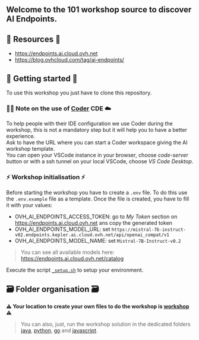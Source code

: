 ## Welcome to the 101 workshop source to discover AI Endpoints.

## 🔗 Resources 🔗
 - https://endpoints.ai.cloud.ovh.net
 - https://blog.ovhcloud.com/tag/ai-endpoints/

## 🏁 Getting started 🏁

To use this workshop you just have to clone this repository.

### 🧑‍💻 Note on the use of [Coder](https://coder.com/) CDE ☁️

To help people with their IDE configuration we use Coder during the workshop, this is not a mandatory step but it will help you to have a better experience.  
Ask to have the URL where you can start a Coder workspace giving the AI workshop template.  
You can open your VSCode instance in your browser, choose _code-server_ button or with a ssh tunnel on your local VSCode, choose _VS Code Desktop_.

### ⚡️ Workshop initialisation ⚡️

Before starting the workshop you have to create a `.env` file.
To do this use the `.env.example` file as a template.
Once the file is created, you have to fill it with your values:
  - OVH_AI_ENDPOINTS_ACCESS_TOKEN: go to _My Token_ section on https://endpoints.ai.cloud.ovh.net ans copy the generated token
  - OVH_AI_ENDPOINTS_MODEL_URL: set `https://mistral-7b-instruct-v02.endpoints.kepler.ai.cloud.ovh.net/api/openai_compat/v1`
  - OVH_AI_ENDPOINTS_MODEL_NAME: set `Mistral-7B-Instruct-v0.2`
> You can see all available models here: https://endpoints.ai.cloud.ovh.net/catalog

Execute the script [`_setup.sh`](./_setup.sh) to setup your environment.

## 🗃️ Folder organisation 🗃️

**⚠️ Your location to create your own files to do the workshop is [workshop](./workshop/) ⚠️**
> You can also, just, run the workshop solution in the dedicated folders [java](./java/), [python](./python/), [go](./go/) and [javascript](./js/).

